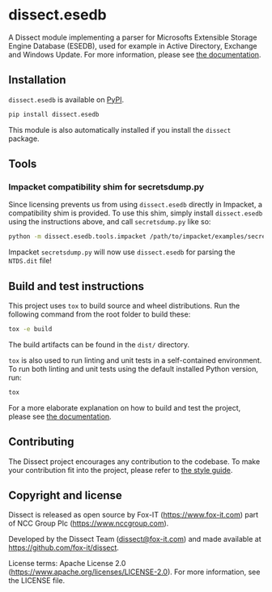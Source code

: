 # dissect.esedb

A Dissect module implementing a parser for Microsofts Extensible Storage Engine Database (ESEDB), used for example in
Active Directory, Exchange and Windows Update. For more information, please see [the
documentation](https://docs.dissect.tools/en/latest/projects/dissect.esedb/index.html).

## Installation

`dissect.esedb` is available on [PyPI](https://pypi.org/project/dissect.esedb/).

```bash
pip install dissect.esedb
```

This module is also automatically installed if you install the `dissect` package.

## Tools

### Impacket compatibility shim for secretsdump.py

Since licensing prevents us from using `dissect.esedb` directly in Impacket, a compatibility shim is provided. To use
this shim, simply install `dissect.esedb` using the instructions above, and call `secretsdump.py` like so:

```bash
python -m dissect.esedb.tools.impacket /path/to/impacket/examples/secretsdump.py -h
```

Impacket `secretsdump.py` will now use `dissect.esedb` for parsing the `NTDS.dit` file!

## Build and test instructions

This project uses `tox` to build source and wheel distributions. Run the following command from the root folder to build
these:

```bash
tox -e build
```

The build artifacts can be found in the `dist/` directory.

`tox` is also used to run linting and unit tests in a self-contained environment. To run both linting and unit tests
using the default installed Python version, run:

```bash
tox
```

For a more elaborate explanation on how to build and test the project, please see [the
documentation](https://docs.dissect.tools/en/latest/contributing/developing.html#building-testing).

## Contributing

The Dissect project encourages any contribution to the codebase. To make your contribution fit into the project, please
refer to [the style guide](https://docs.dissect.tools/en/latest/contributing/style-guide.html).

## Copyright and license

Dissect is released as open source by Fox-IT (<https://www.fox-it.com>) part of NCC Group Plc
(<https://www.nccgroup.com>).

Developed by the Dissect Team (<dissect@fox-it.com>) and made available at <https://github.com/fox-it/dissect>.

License terms: Apache License 2.0 (<https://www.apache.org/licenses/LICENSE-2.0>). For more information, see the LICENSE file.
